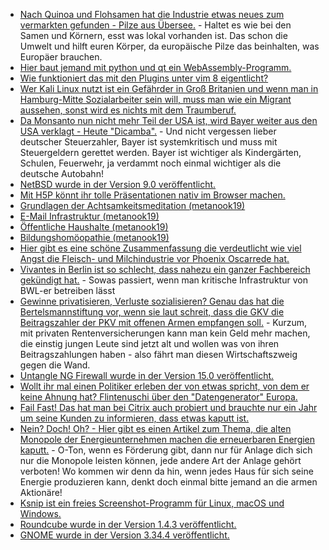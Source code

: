 * [Nach Quinoa und Flohsamen hat die Industrie etwas neues zum vermarkten gefunden - Pilze aus Übersee.](https://netzfrauen.org/2020/02/17/vegan-4/) - Haltet es wie bei den Samen und Körnern, esst was lokal vorhanden ist. Das schon die Umwelt und hilft euren Körper, da europäische Pilze das beinhalten, was Europäer brauchen.
* [Hier baut jemand mit python und qt ein WebAssembly-Programm.](https://opensource.com/article/20/2/wasm-python-webassembly)
* [Wie funktioniert das mit den Plugins unter vim 8 eigentlicht?](https://opensource.com/article/20/2/how-install-vim-plugins)
* [Wer Kali Linux nutzt ist ein Gefährder in Groß Britanien und wenn man in Hamburg-Mitte Sozialarbeiter sein will, muss man wie ein Migrant aussehen, sonst wird es nichts mit dem Traumberuf.](https://tuxproject.de/blog/2020/02/noseholes-snowsuit-ranger-hamburger-dunkelziffern/)
* [Da Monsanto nun nicht mehr Teil der USA ist, wird Bayer weiter aus den USA verklagt - Heute "Dicamba".](https://netzfrauen.org/2020/02/17/bayer-15/) - Und nicht vergessen lieber deutscher Steuerzahler, Bayer ist systemkritisch und muss mit Steuergeldern gerettet werden. Bayer ist wichtiger als Kindergärten, Schulen, Feuerwehr, ja verdammt noch einmal wichtiger als die deutsche Autobahn!
* [NetBSD wurde in der Version 9.0 veröffentlicht.](https://www.netbsd.org/releases/formal-9/NetBSD-9.0.html)
* [Mit H5P könnt ihr tolle Präsentationen nativ im Browser machen.](https://h5p.org/)
* [Grundlagen der Achtsamkeitsmeditation (metanook19)](https://cdn.media.ccc.de/events/metanook/metanook-2019/h264-hd/metanook19-16-deu-Grundlagen_der_Achtsamkeitsmeditation_hd.mp4)
* [E-Mail Infrastruktur (metanook19)](https://cdn.media.ccc.de/events/metanook/metanook-2019/h264-hd/metanook19-31-deu-E-Mail_Infrastruktur_hd.mp4)
* [Öffentliche Haushalte (metanook19)](https://cdn.media.ccc.de/events/metanook/metanook-2019/h264-hd/metanook19-11-deu-Oeffentliche_Haushalte_hd.mp4)
* [Bildungshomöopathie (metanook19)](https://cdn.media.ccc.de/events/metanook/metanook-2019/h264-hd/metanook19-12-deu-Bildungshomoeopathie_hd.mp4)
* [Hier gibt es eine schöne Zusammenfassung die verdeutlicht wie viel Angst die Fleisch- und Milchindustrie vor Phoenix Oscarrede hat.](https://netzfrauen.org/2020/02/18/phoenix/)
* [Vivantes in Berlin ist so schlecht, dass nahezu ein ganzer Fachbereich gekündigt hat.](https://blog.fefe.de/?ts=a0b5bf08) - Sowas passiert, wenn man kritische Infrastruktur von BWL-er betreiben lässt
* [Gewinne privatisieren, Verluste sozialisieren? Genau das hat die Bertelsmannstiftung vor, wenn sie laut schreit, dass die GKV die Beitragszahler der PKV mit offenen Armen empfangen soll.](https://blog.fefe.de/?ts=a0b47e7c) - Kurzum, mit privaten Rentenversicherungen kann man kein Geld mehr machen, die einstig jungen Leute sind jetzt alt und wollen was von ihren Beitragszahlungen haben - also fährt man diesen Wirtschaftszweig gegen die Wand.
* [Untangle NG Firewall wurde in der Version 15.0 veröffentlicht.](https://www.pro-linux.de/news/1/27809/firewall-distribution-untangle-ng-firewall-150-ver%C3%B6ffentlicht.html)
* [Wollt ihr mal einen Politiker erleben der von etwas spricht, von dem er keine Ahnung hat? Flintenuschi über den "Datengenerator" Europa.](https://www.golem.de/news/eu-kommission-zehn-datenraeume-fuer-die-digitale-zukunft-europas-2002-146739.html)
* [Fail Fast! Das hat man bei Citrix auch probiert und brauchte nur ein Jahr um seine Kunden zu informieren, dass etwas kaputt ist.](https://www.golem.de/news/datenleck-citrix-informiert-betroffene-ueber-einen-hack-vor-einem-jahr-2002-146750-rss.html)
* [Nein? Doch! Oh? - Hier gibt es einen Artikel zum Thema, die alten Monopole der Energieunternehmen machen die erneuerbaren Energien kaputt.](https://www.sonnenseite.com/de/politik/unterwandert-die-alte-energiewirtschaft-die-verbnde-der-erneuerbaren.html) - O-Ton, wenn es Förderung gibt, dann nur für Anlage dich sich nur die Monopole leisten können, jede andere Art der Anlage gehört verboten! Wo kommen wir denn da hin, wenn jedes Haus für sich seine Energie produzieren kann, denkt doch einmal bitte jemand an die armen Aktionäre!
* [Ksnip ist ein freies Screenshot-Programm für Linux, macOS und Windows.](https://www.ghacks.net/2020/02/20/ksnip-is-a-cross-platform-open-source-screenshot-tool-with-many-annotation-options/)
* [Roundcube wurde in der Version 1.4.3 veröffentlicht.](https://roundcube.net/news/2020/02/19/update-1.4.3-released)
* [GNOME wurde in der Version 3.34.4 veröffentlicht.](https://www.phoronix.com/scan.php?page=news_item&px=GNOME-3.34.4-Released)
